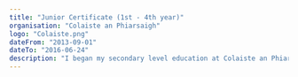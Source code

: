 ```yaml
---
title: "Junior Certificate (1st - 4th year)"
organisation: "Colaiste an Phiarsaigh"
logo: "Colaiste.png"
dateFrom: "2013-09-01"
dateTo: "2016-06-24"
description: "I began my secondary level education at Colaiste an Phiarsaigh, an Irish-Speaking secondary school in Cork. I completed my Junior Certificate and Transition Year there. During this time, I studied: English, Irish, Maths, German, Business, Science, Geography, and History, all at higher levels."
---
```

